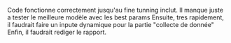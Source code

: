 Code fonctionne correctement jusqu'au fine tunning inclut.
Il manque juste a tester le meilleure modèle avec les best params
Ensuite, tres rapidement, il faudrait faire un inpute dynamique pour la partie "collecte de donnée"
Enfin, il faudrait rediger le rapport.